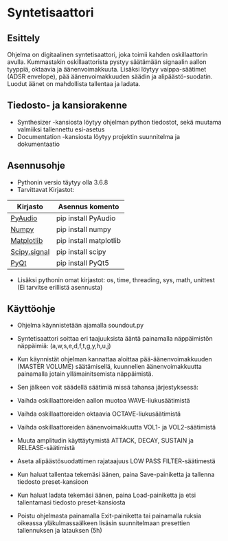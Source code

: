 # Syntetisaattori

## Esittely

Ohjelma on digitaalinen syntetisaattori, joka toimii kahden oskillaattorin avulla. Kummastakin oskillaattorista pystyy säätämään signaalin aallon tyyppiä, oktaavia ja äänenvoimakkuuta. Lisäksi löytyy vaippa-säätimet (ADSR envelope), pää äänenvoimakkuuden säädin ja alipäästö-suodatin. Luodut äänet on mahdollista tallentaa ja ladata.

## Tiedosto- ja kansiorakenne
- Synthesizer -kansiosta löytyy ohjelman python tiedostot, sekä muutama valmiiksi tallennettu esi-asetus
- Documentation -kansiosta löytyy projektin suunnitelma ja dokumentaatio

## Asennusohje
- Pythonin versio täytyy olla 3.6.8
- Tarvittavat Kirjastot:

| Kirjasto | Asennus komento |
| ------ | ------ |
| [PyAudio](https://pypi.org/project/PyAudio/) | pip install PyAudio |
|[Numpy](https://pypi.org/project/numpy/) | pip install numpy |
| [Matplotlib](https://pypi.org/project/matplotlib/) | pip install matplotlib |
|[Scipy.signal](https://pypi.org/project/scipy/) | pip install scipy |
|[PyQt](https://pypi.org/project/PyQt5/) | pip install PyQt5 |
- Lisäksi pythonin omat kirjastot: os, time, threading, sys, math, unittest (Ei tarvitse erillistä asennusta)

## Käyttöohje

- Ohjelma käynnistetään ajamalla soundout.py


- Syntetisaattori soittaa eri taajuuksista ääntä painamalla näppäimistön näppäimiä:
	(a,w,s,e,d,f,t,g,y,h,u,j)
- Kun käynnistät ohjelman kannattaa aloittaa pää-äänenvoimakkuuden (MASTER VOLUME) säätämisellä,
	kuunnellen äänenvoimakkuutta painamalla jotain yllämainitsemista näppäimistä.
- Sen jälkeen voit säädellä säätimiä missä tahansa järjestyksessä:
- Vaihda oskillaattoreiden aallon muotoa WAVE-liukusäätimistä
- Vaihda oskillaattoreiden oktaavia OCTAVE-liukusäätimistä
- Vaihda oskillaattoreiden äänenvoimakkuutta VOL1- ja VOL2-säätimistä
- Muuta amplitudin käyttäytymistä ATTACK, DECAY, SUSTAIN ja RELEASE-säätimistä
- Aseta alipäästösuodattimen rajataajuus LOW PASS FILTER-säätimestä
- Kun haluat tallentaa tekemäsi äänen, paina Save-painiketta ja tallenna tiedosto preset-kansioon
- Kun haluat ladata tekemäsi äänen, paina Load-painiketta ja etsi tallentamasi tiedosto preset-kansiosta
- Poistu ohjelmasta painamalla Exit-painiketta tai painamalla ruksia oikeassa yläkulmassaälkeen lisäsin suunnitelmaan presettien tallennuksen ja latauksen (5h)